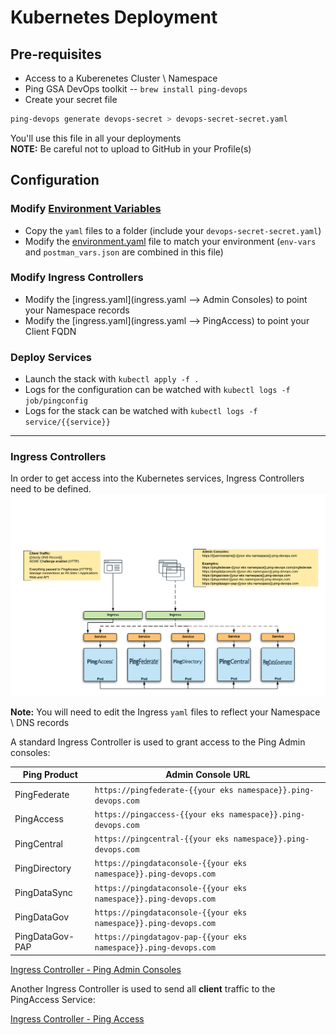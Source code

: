 # Kubernetes Deployment

## Pre-requisites

* Access to a Kuberenetes Cluster \ Namespace
* Ping GSA DevOps toolkit -- `brew install ping-devops`
* Create your secret file  

```bash
ping-devops generate devops-secret > devops-secret-secret.yaml
```

You'll use this file in all your deployments  
**NOTE:**  Be careful not to upload to GitHub in your Profile(s)

## Configuration

### **Modify [Environment Variables](../environment.md)**

* Copy the `yaml` files to a folder (include your `devops-secret-secret.yaml`)
* Modify the [environment.yaml](environment.yaml) file to match your environment (`env-vars` and `postman_vars.json` are combined in this file)

### **Modify Ingress Controllers**

* Modify the [ingress.yaml](ingress.yaml --> Admin Consoles) to point your Namespace records
* Modify the [ingress.yaml](ingress.yaml --> PingAccess) to point your Client FQDN

### **Deploy Services**

* Launch the stack with `kubectl apply -f .`
* Logs for the configuration can be watched with `kubectl logs -f job/pingconfig`
* Logs for the stack can be watched with `kubectl logs -f service/{{service}}`

---

### Ingress Controllers

In order to get access into the Kubernetes services, Ingress Controllers need to be defined.  
![Kubernetes - Ingress Controllers](PingSolutions-K8s-Deployments.png)

**Note:** You will need to edit the Ingress `yaml` files to reflect your Namespace \ DNS records

A standard Ingress Controller is used to grant access to the Ping Admin consoles:

| Ping Product | Admin Console URL |
| ----- | ----- |
| PingFederate | `https://pingfederate-{{your eks namespace}}.ping-devops.com` |
| PingAccess | `https://pingaccess-{{your eks namespace}}.ping-devops.com` |
| PingCentral | `https://pingcentral-{{your eks namespace}}.ping-devops.com` |
| PingDirectory | `https://pingdataconsole-{{your eks namespace}}.ping-devops.com` |
| PingDataSync | `https://pingdataconsole-{{your eks namespace}}.ping-devops.com` |
| PingDataGov | `https://pingdataconsole-{{your eks namespace}}.ping-devops.com` |
| PingDataGov-PAP | `https://pingdatagov-pap-{{your eks namespace}}.ping-devops.com` |

[Ingress Controller - Ping Admin Consoles](pingadminconsoles-ingress.yaml)

Another Ingress Controller is used to send all **client** traffic to the PingAccess Service:  

[Ingress Controller - Ping Access](pingaccess-ingress.yaml)
